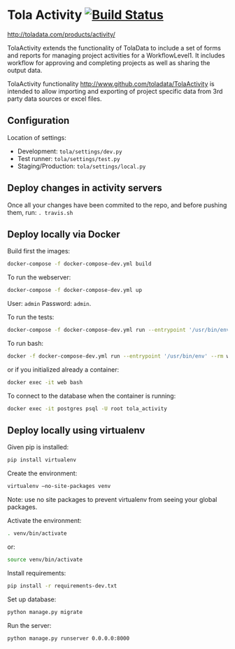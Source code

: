 # Tola Activity [![Build Status](https://travis-ci.org/toladata/TolaActivity.svg?branch=master)](https://travis-ci.org/toladata/TolaActivity)

http://toladata.com/products/activity/

TolaActivity extends the functionality of TolaData to include a set of forms and
reports for managing project activities for a WorkflowLevel1.  It includes workflow for approving
and completing projects as well as sharing the output data.

TolaActivity functionality http://www.github.com/toladata/TolaActivity is intended to allow importing
and exporting of project specific data from 3rd party data sources or excel
files.


## Configuration

Location of settings:

* Development: `tola/settings/dev.py`
* Test runner: `tola/settings/test.py`
* Staging/Production: `tola/settings/local.py`


## Deploy changes in activity servers

Once all your changes have been commited to the repo, and before pushing them, run:
`. travis.sh`


## Deploy locally via Docker

Build first the images:

```bash
docker-compose -f docker-compose-dev.yml build
```

To run the webserver:

```bash
docker-compose -f docker-compose-dev.yml up
```

User: `admin`
Password: `admin`.

To run the tests:

```bash
docker-compose -f docker-compose-dev.yml run --entrypoint '/usr/bin/env' --rm web python manage.py test
```

To run bash:

```bash
docker -f docker-compose-dev.yml run --entrypoint '/usr/bin/env' --rm web bash
```

or if you initialized already a container:

```bash
docker exec -it web bash
```

To connect to the database when the container is running:

```bash
docker exec -it postgres psql -U root tola_activity
```

## Deploy locally using virtualenv

Given pip is installed:

```bash
pip install virtualenv
```

Create the environment:

```bash
virtualenv —no-site-packages venv
````

Note: use no site packages to prevent virtualenv from seeing your global packages.

Activate the environment:

```bash
. venv/bin/activate
```

or:

```bash
source venv/bin/activate
```

Install requirements:

```bash
pip install -r requirements-dev.txt
```

Set up database:

```bash
python manage.py migrate
```

Run the server:

```bash
python manage.py runserver 0.0.0.0:8000
```

